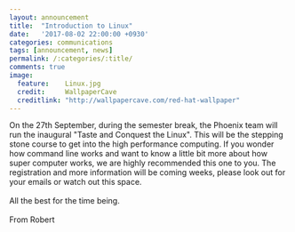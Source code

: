 ```yaml
---
layout:	announcement 
title: 	"Introduction to Linux"
date:   '2017-08-02 22:00:00 +0930'
categories: communications
tags: [announcement, news]
permalink: /:categories/:title/
comments: true
image: 
  feature:    Linux.jpg
  credit:     WallpaperCave
  creditlink: "http://wallpapercave.com/red-hat-wallpaper"
---
```


On the 27th September, during the semester break, the Phoenix team will
run the inaugural "Taste and Conquest the Linux". This will be the
stepping stone course to get into the high performance computing. If you
wonder how command line works and want to know a little bit more about
how super computer works, we are highly recommended this one to you. The
registration and more information will be coming weeks, please look out
for your emails or watch out this space. 
<br><br>
All the best for the time being. 
<br><br>
From Robert
